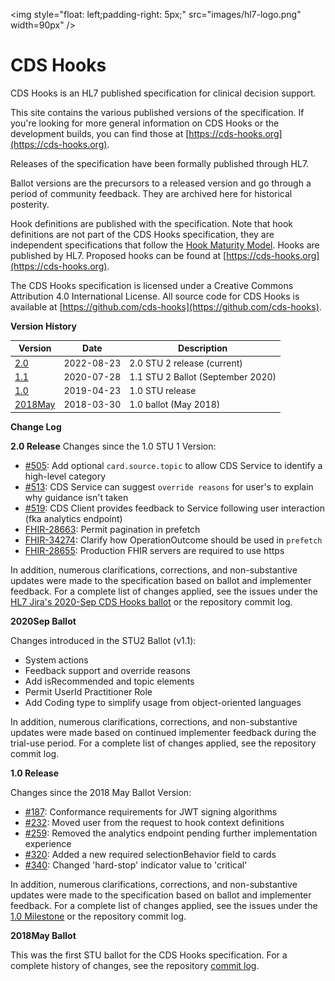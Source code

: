 <img style="float: left;padding-right: 5px;" src="images/hl7-logo.png" width=90px" />


# CDS Hooks

CDS Hooks is an HL7 published specification for clinical decision support.

This site contains the various published versions of the specification. If you're looking for more general information on CDS Hooks or the development builds, you can find those at [https://cds-hooks.org](https://cds-hooks.org).

Releases of the specification have been formally published through HL7.

Ballot versions are the precursors to a released version and go through a period of community feedback. They are archived here for historical posterity.

Hook definitions are published with the specification. Note that hook definitions are not part of the CDS Hooks specification, they are independent specifications that follow the [Hook Maturity Model](1.0/#hook-maturity-model). Hooks are published by HL7. Proposed hooks can be found at [https://cds-hooks.org](https://cds-hooks.org).

The CDS Hooks specification is licensed under a Creative Commons Attribution 4.0 International License. All source code for CDS Hooks is available at [https://github.com/cds-hooks](https://github.com/cds-hooks).

**Version History**

| Version                    | Date       | Description |
| -------------------------- | ---------- | ----------- |
| [2.0](2.0/)                | 2022-08-23 | 2.0 STU 2 release (current) |
| [1.1](ballots/2020Sep)     | 2020-07-28 | 1.1 STU 2 Ballot (September 2020) |
| [1.0](1.0/)                | 2019-04-23 | 1.0 STU release |
| [2018May](ballots/2018May) | 2018-03-30 | 1.0 ballot (May 2018) |


**Change Log**

**2.0 Release**
Changes since the 1.0 STU 1 Version:

* [#505](https://github.com/cds-hooks/docs/pull/505): Add optional `card.source.topic` to allow CDS Service to identify a high-level category
* [#513](https://github.com/cds-hooks/docs/pull/513): CDS Service can suggest `override reasons` for user's to explain why guidance isn't taken
* [#519](https://github.com/cds-hooks/docs/wiki/Feedback-endpoint-for-CDS-Hooks-1.1): CDS Client provides feedback to Service following user interaction (fka analytics endpoint)
* [FHIR-28663](https://jira.hl7.org/browse/FHIR-28663): Permit pagination in prefetch
* [FHIR-34274](https://jira.hl7.org/browse/FHIR-34274): Clarify how OperationOutcome should be used in `prefetch` 
* [FHIR-28655](https://jira.hl7.org/browse/FHIR-28655): Production FHIR servers are required to use https

In addition, numerous clarifications, corrections, and non-substantive updates were made to the specification based on ballot and implementer feedback. For a complete list of changes applied, see the issues under the [HL7 Jira's 2020-Sep CDS Hooks ballot](https://jira.hl7.org/issues/?jql=project%20%3D%20FHIR%20AND%20Specification%20%3D%20%22CDS%20Hooks%20(FHIR)%20%5BFHIR-cds-hooks%5D%22%20AND%20issueFunction%20in%20inBallot(2020-Sep)%20ORDER%20BY%20issue) or the repository commit log.


**2020Sep Ballot**

Changes introduced in the STU2 Ballot (v1.1):

* System actions
* Feedback support and override reasons
* Add isRecommended and topic elements
* Permit UserId Practitioner Role
* Add Coding type to simplify usage from object-oriented languages

In addition, numerous clarifications, corrections, and non-substantive updates were made based on continued implementer feedback during the trial-use period. For a complete list of changes applied, see the repository commit log.

**1.0 Release**

Changes since the 2018 May Ballot Version:

* [#187](https://github.com/cds-hooks/docs/issues/187): Conformance requirements for JWT signing algorithms
* [#232](https://github.com/cds-hooks/docs/issues/232): Moved user from the request to hook context definitions
* [#259](https://github.com/cds-hooks/docs/issues/259): Removed the analytics endpoint pending further implementation experience
* [#320](https://github.com/cds-hooks/docs/issues/320): Added a new required selectionBehavior field to cards
* [#340](https://github.com/cds-hooks/docs/issues/340): Changed 'hard-stop' indicator value to 'critical'

In addition, numerous clarifications, corrections, and non-substantive updates were made to the specification based on ballot and implementer feedback. For a complete list of changes applied, see the issues under the [1.0 Milestone](https://github.com/cds-hooks/docs/issues?q=is%3Aissue+is%3Aclosed+milestone%3A1.0) or the repository commit log.

**2018May Ballot**

This was the first STU ballot for the CDS Hooks specification. For a complete history of changes, see the repository [commit log](https://github.com/cds-hooks/docs/commits/master).
